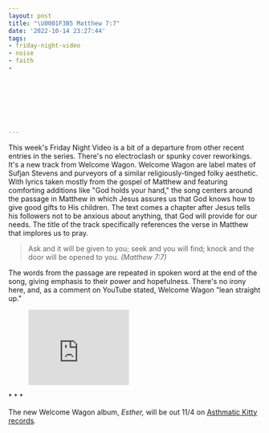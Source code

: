 ```yaml
---
layout: post
title: "\U0001F3B5 Matthew 7:7"
date: '2022-10-14 23:27:44'
tags:
- friday-night-video
- noise
- faith
- 








---
```


This week's Friday Night Video is a bit of a departure from other recent entries in the series. There's no electroclash or spunky cover reworkings. It's a new track from Welcome Wagon. Welcome Wagon are label mates of Sufjan Stevens and purveyors of a similar religiously-tinged folky aesthetic. With lyrics taken mostly from the gospel of Matthew and featuring comforting additions like "God holds your hand," the song centers around the passage in Matthew in which Jesus assures us that God knows how to give good gifts to His children. The text comes a chapter after Jesus tells his followers not to be anxious about anything, that God will provide for our needs. The title of the track specifically references the verse in Matthew that implores us to pray.

> Ask and it will be given to you; seek and you will find; knock and the door will be opened to you. _(Matthew 7:7)_

The words from the passage are repeated in spoken word at the end of the song, giving emphasis to their power and hopefulness. There's no irony here, and, as a comment on YouTube stated, Welcome Wagon "lean straight up."

<figure class="kg-card kg-embed-card"><iframe width="200" height="150" src="https://www.youtube.com/embed/WkzuYvSfBEg?feature=oembed" frameborder="0" allow="accelerometer; autoplay; clipboard-write; encrypted-media; gyroscope; picture-in-picture" allowfullscreen title='The Welcome Wagon, "Matthew 7:7" [Official Music Video]'></iframe></figure>
* * *

The new Welcome Wagon album, _Esther,_ will be out 11/4 on [Asthmatic Kitty records](https://store.asthmatickitty.com/products/the-welcome-wagon-esther)_._

